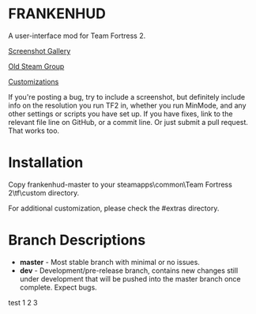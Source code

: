 FRANKENHUD
==========
A user-interface mod for Team Fortress 2.

[Screenshot Gallery](https://imgur.com/a/gqWvSVZ)

[Old Steam Group](http://steamcommunity.com/groups/frankenhud)

[Customizations](https://github.com/TheKins/frankenhud/wiki/Customizations)

If you're posting a bug, try to include a screenshot, but definitely include info on the resolution you run TF2 in, whether you run MinMode, and any other settings or scripts you have set up. If you have fixes, link to the relevant file line on GitHub, or a commit line. Or just submit a pull request. That works too.

Installation
============
Copy frankenhud-master to your steamapps\common\Team Fortress 2\tf\custom directory.

For additional customization, please check the #extras directory.

Branch Descriptions
===================

- **master** - Most stable branch with minimal or no issues.
- **dev** - Development/pre-release branch, contains new changes still under development that will be pushed into the master branch once complete. Expect bugs.

test 1 2 3